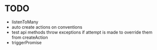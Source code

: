TODO
====

* listenToMany
* auto create actions on conventions
* test api methods throw exceptions if attempt is made to override them from createAction
* triggerPromise
